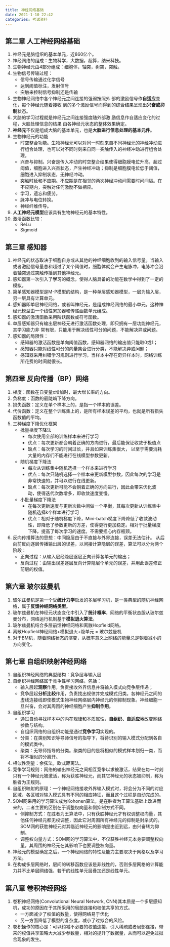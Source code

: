 ```yaml
---
title: 神经网络基础
date: 2021-1-10 22:42
categories: 考试资料
---
```

## 第二章 人工神经网络基础
1. 神经元是脑组织的基本单元，近860亿个。
2. 神经网络的组成：生物科学，大数据，超算，纳米科技。
3. 生物神经元由4部分组成：细胞体，轴突，树突，突触。
4. 生物信号传输过程：
    - 信号传输通过化学信号
    - 达到阈值标注，发射信号
    - 突触来控制信号抑制还是传输
5. 生物神经网络中各个神经元之间连接的强弱按照外
部的激励信号作**自适应**变化，每个神经元随着接收
到的多个激励信号而得到的综合结果呈现出**兴奋或抑制**状态。
3. 大脑的学习过程就是神经元之间连接强度随外部激
励信息作自适应变化的过程，大脑处理信息的结果
由各神经元状态的整体效果确定。
4. **神经元**不仅是组成大脑的基本单元，也是**大脑进行信息处理的基本元件**。
5. 生物神经元的功能
    - 时空整合功能。生物神经元可以对同一时刻来自不同神经元的神经冲动进行组合处理，也可以对不同时刻来自同一突触传入的神经冲动进行组合处理。
    - 兴奋与抑制。兴奋是传入冲动的时空整合结果使得细胞膜电位升高，超过阈值，细胞进入兴奋状态，产生神经冲动；抑制是细胞膜电位低于阈值，细胞进入抑制状态，无神经冲动。
    - 突触时延和不应期。不应期是在相邻的两次神经冲动间需要时间间隔。在不应期内，突触对任何激励不做相应。
    - 学习，遗忘和疲劳。
    - 脉冲与电位转换。
    - 神经纤维传导。
6. **人工神经元模型**应该具有生物神经元的基本特性。
7. 激活函数比较：
    - ReLu
    - Sigmoid
 
## 第三章 感知器
1. 神经元的状态取决于细胞自身或从其他的神经细胞收到的输入信号量。当输入或者激励信号量总和超过了某个阈值时，细胞体就会产生电脉冲，电脉冲会沿着轴突通过突触传播到其他神经元。
2. 感知器第一次引入了**学习**的概念，使得人脑具备的功能在数学中得到了一定的模拟。
3. 简单感知器模型是M-P模型的结构，是一种单层感知器模型，一层为输入层，另一层具有计算单元。
4. 感知器即单层神经网络，或者叫神经元，是组成神经网络的最小单元。这种神经元模型由一个线性累加器和传递函数单元组成。
5. 感知器的激活函数采用阶跃函数或符号函数。
6. 单层感知器只有输出层神经元进行激活函数处理，即只拥有一层功能神经元，其学习能力非
常有限，只能用于解决线性可分的问题，不能解决异或问题。
7. 感知器的局限性：
    - 感知器的激活函数是单向阈值函数，感知器网络的输出值只能取0或1；
    - 感知器只能对线性可分的向量集合进行分类，不能解决异或问题；
    - 感知器采用纠错学习规则进行学习，当样本中存在奇异样本时，网络训练所花费的时间就很长。

## 第四章 反向传播（BP）网络

1. 梯度：函数在自变量x增加时，最大增长率的方向。
2. 负梯度：函数的最陡峭下降方向。
3. 损失函数：定义在单个样本上的，是指一个样本的误差。
4. 代价函数：定义在整个训练集上的，是所有样本误差的平均，也就是所有损失函数值的平均。
5. 三种梯度下降优化框架
    - 批量梯度下降法
        - 每次使用全部的训练样本来进行学习
        - 优点：每次更新都会朝着正确的方向进行，最后能保证收敛于极值点
        - 缺点：每次学习的时间过长，并且如果训练集很大， 以至于需要消耗大量的内存们不能进行在线模型参数更新。
   - 随机梯度下降法
        - 每次从训练集中随机选择一个样本来进行学习
        - 优点：每次只随机选择一个样本来更新模型参数，因此每次的学习是非常快速的，并可以进行在线更新。
        - 缺点：每次更新可能不会朝着正确的方向进行，因此会带来优化波动，使得迭代次数增多，即收敛速度变慢。
    - 小批量梯度下降法
        - 在每次更新速度与更新次数中间做一个平衡，其每次更新从训练集中随机选择k个样本进行学习
        - 优点：相对于随机梯度下降，Mini-batch梯度下降降低了收敛波动性，即降低了参数更新的方差，使得更行更加稳定。相对于批量梯度下降，提高了每次学习的速度。不需要担心内存瓶颈。
6. 反向传播算法的思想：中间隐层由于不直接与外界连接，误差无法估计。  从后向前反向逐层传播输出层的误差，以间接计算隐层的误差，算法可以分为两个阶段：
    - 正向过程：从输入层经隐层逐层正向计算各单元的输出；
    - 反向过程：由输出误差逐层反向计算隐层个单元的误差，并用此误差修正前层的权值。


## 第六章 玻尔兹曼机
1. 玻尔兹曼机是第一个受**统计力学**启发的多层学习机，是一类典型的随机神经网络，属于**反馈神经网络类型**。
2. 玻尔兹曼机在神经元状态变化中引入了**统计概率**，网络的平衡状态服从玻尔兹曼分布，网络运行机制基于**模拟退火算法**。
3. 玻尔兹曼机结合多层前馈神经网络和离散Hopfield网络。
4. 离散Hopfield神经网络+模拟退火+隐单元 = 玻尔兹曼机
5. 对于BM机，随着网络状态的演变，从概率意义上网络的能量总是朝着减小的方向变化。

## 第七章 自组织映射神经网络
1. 自组织神经网络的典型结构：竞争层与输入层
2. 自组织神经网络属于竞争性学习网络，包括：
    - 输入层起**观察**作用，负责接收外界信息并将输入模式向竞争层传递；
    - 竞争层起**分析比较**作用，负责找出规律并完成模式归类。各神经元之间的虚线连接线即使模式生物神经网络层内神经元的侧抑制现象。神经细胞一旦兴奋，会对其周围的神经细胞产生**抑制作用**。
3. 自组织学习
    - 通过自动寻找样本中的内在规律和本质属性，**自组织、自适应地**改变网络参数与结构。
    - 自组织网络的自组织功能是通过**竞争学习**实现的。
    - 分类：在类别知识等导师信号的指导下，将待识别的输入模式分配到各自的模式类中。
    - 聚类：无导师指导的分类。聚类的目的是将相似的模式样本划归一类，而将不相似的分离开。
4. 相似性测量：余弦法，欧式距离法。
5. 竞争学习规则：网络的输出神经元之间相互竞争以求被激活，结果在每一时刻只有一个神经元被激活，称为获胜神经元，而其它神经元的状态被抑制，称为胜者为王规则。
6. 自组织映射的原理：一个神经网络接收外界输入模式时，将会分为不同的对应区域，各区域对输入模式具有不同的相应特征，而且这个过程是自动完成的。
7. SOM网采用的学习算法成为Kohonen算法，是在胜者为王算法基础上改进而来的，二者主要的区别在于调整权向量和侧抑制方式不同。
    - 侧抑制方式：在胜者为王算法中，只有获胜神经元才有权调整权向量，其他任何神经元都无权调整，因此它对周围所有神经元的抑制是封杀式的。SOM网的获胜神经元对其临近神经元的影响是由近到远，由兴奋转为抑制。
    - 调整权向量方式：SOM网的学习算法中，不仅获胜神经元本身要调整权向量，其周围的神经元在其影响下也要调整权向量。
8. 神经元的模型确定之后，一个神经网络的特性及能力主要取决于网格以及学习方法。
9. 在构成多层网络时，层间的转移函数应该是非线性的，否则多层网格的计算能力并不比单层网络强，若干的线性单元层叠加还是线性单元。

## 第八章 卷积神经网络
1. 卷积神经网络(Convolutional Neural Network, CNN)其本质是一个多层感知机，成功的原因在于其所采用的局部连接和权值共享的方式。
    - 一方面减少了权值的数量，使得网络易于优化
    - 另一方面降低了模型的复杂度，减小了过拟合的风险。
2. 卷积操作的核心是：可以约减不必要的权值连接，引入稀疏或者局部连接，带来的权值共享策略大大减少参数量，相对的提升了数据量，从而可以避免过拟合现象的发生。
